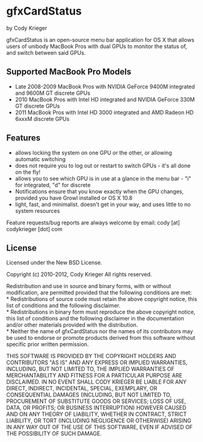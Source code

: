 # gfxCardStatus
by Cody Krieger

gfxCardStatus is an open-source menu bar application for OS X that allows users of unibody MacBook Pros
with dual GPUs to monitor the status of, and switch between said GPUs.

## Supported MacBook Pro Models

- Late 2008-2009 MacBook Pros with NVIDIA GeForce 9400M integrated and 9600M GT discrete GPUs
- 2010 MacBook Pros with Intel HD integrated and NVIDIA GeForce 330M GT discrete GPUs
- 2011 MacBook Pros with Intel HD 3000 integrated and AMD Radeon HD 6xxxM discrete GPUs

## Features

- allows locking the system on one GPU or the other, or allowing automatic switching
- does not require you to log out or restart to switch GPUs - it's all done on the fly!
- allows you to see which GPU is in use at a glance in the menu bar - "i" for integrated, "d" for discrete
- Notifications ensure that you know exactly when the GPU changes, provided you have Growl installed or OS X 10.8
- light, fast, and minimalist. doesn't get in your way, and uses little to no system resources

Feature requests/bug reports are always welcome by email: cody [at] codykrieger [dot] com

## License

Licensed under the New BSD License.

Copyright (c) 2010-2012, Cody Krieger
All rights reserved.

Redistribution and use in source and binary forms, with or without
modification, are permitted provided that the following conditions are met:  
    * Redistributions of source code must retain the above copyright
      notice, this list of conditions and the following disclaimer.  
    * Redistributions in binary form must reproduce the above copyright
      notice, this list of conditions and the following disclaimer in the
      documentation and/or other materials provided with the distribution.  
    * Neither the name of gfxCardStatus nor the
      names of its contributors may be used to endorse or promote products
      derived from this software without specific prior written permission.  

THIS SOFTWARE IS PROVIDED BY THE COPYRIGHT HOLDERS AND CONTRIBUTORS "AS IS" AND
ANY EXPRESS OR IMPLIED WARRANTIES, INCLUDING, BUT NOT LIMITED TO, THE IMPLIED
WARRANTIES OF MERCHANTABILITY AND FITNESS FOR A PARTICULAR PURPOSE ARE
DISCLAIMED. IN NO EVENT SHALL CODY KRIEGER BE LIABLE FOR ANY
DIRECT, INDIRECT, INCIDENTAL, SPECIAL, EXEMPLARY, OR CONSEQUENTIAL DAMAGES
(INCLUDING, BUT NOT LIMITED TO, PROCUREMENT OF SUBSTITUTE GOODS OR SERVICES;
LOSS OF USE, DATA, OR PROFITS; OR BUSINESS INTERRUPTION) HOWEVER CAUSED AND
ON ANY THEORY OF LIABILITY, WHETHER IN CONTRACT, STRICT LIABILITY, OR TORT
(INCLUDING NEGLIGENCE OR OTHERWISE) ARISING IN ANY WAY OUT OF THE USE OF THIS
SOFTWARE, EVEN IF ADVISED OF THE POSSIBILITY OF SUCH DAMAGE.